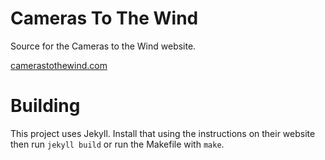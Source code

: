 # Cameras To The Wind

Source for the Cameras to the Wind website.

[camerastothewind.com](http://camerastothewind.com)

# Building

This project uses Jekyll. Install that using the instructions on their website then run
`jekyll build` or run the Makefile with `make`.
